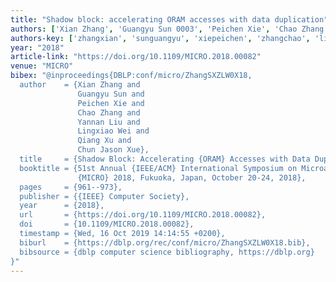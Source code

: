 ```yaml
---
title: "Shadow block: accelerating ORAM accesses with data duplication"
authors: ['Xian Zhang', 'Guangyu Sun 0003', 'Peichen Xie', 'Chao Zhang 0007', 'Yannan Liu', 'Lingxiao Wei', 'Qiang Xu 0001', 'Chun Jason Xue']
authors-key: ['zhangxian', 'sunguangyu', 'xiepeichen', 'zhangchao', 'liuyannan', 'weilingxiao', 'xuqiang', 'jasonchun']
year: "2018"
article-link: "https://doi.org/10.1109/MICRO.2018.00082"
venue: "MICRO"
bibex: "@inproceedings{DBLP:conf/micro/ZhangSXZLW0X18,
  author    = {Xian Zhang and
               Guangyu Sun and
               Peichen Xie and
               Chao Zhang and
               Yannan Liu and
               Lingxiao Wei and
               Qiang Xu and
               Chun Jason Xue},
  title     = {Shadow Block: Accelerating {ORAM} Accesses with Data Duplication},
  booktitle = {51st Annual {IEEE/ACM} International Symposium on Microarchitecture,
               {MICRO} 2018, Fukuoka, Japan, October 20-24, 2018},
  pages     = {961--973},
  publisher = {{IEEE} Computer Society},
  year      = {2018},
  url       = {https://doi.org/10.1109/MICRO.2018.00082},
  doi       = {10.1109/MICRO.2018.00082},
  timestamp = {Wed, 16 Oct 2019 14:14:55 +0200},
  biburl    = {https://dblp.org/rec/conf/micro/ZhangSXZLW0X18.bib},
  bibsource = {dblp computer science bibliography, https://dblp.org}
}"
---
```

